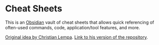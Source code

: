 # Cheat Sheets

This is an [Obsidian](https://obsidian.md/) vault of cheat sheets that allows quick referencing of often-used commands, code, application/tool features, and more. 

[Original idea by Christian Lempa](https://youtu.be/cBzc5r-FNW0). [Link to his version of the repository](https://github.com/ChristianLempa/cheat-sheets).